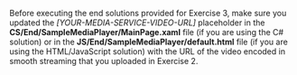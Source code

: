 ﻿Before executing the end solutions provided for Exercise 3, make sure you updated the _[YOUR-MEDIA-SERVICE-VIDEO-URL]_ placeholder in the **CS/End/SampleMediaPlayer/MainPage.xaml** file (if you are using the C# solution) or in the **JS/End/SampleMediaPlayer/default.html** file (if you are using the HTML/JavaScript solution) with the URL of the video encoded in smooth streaming that you uploaded in Exercise 2.